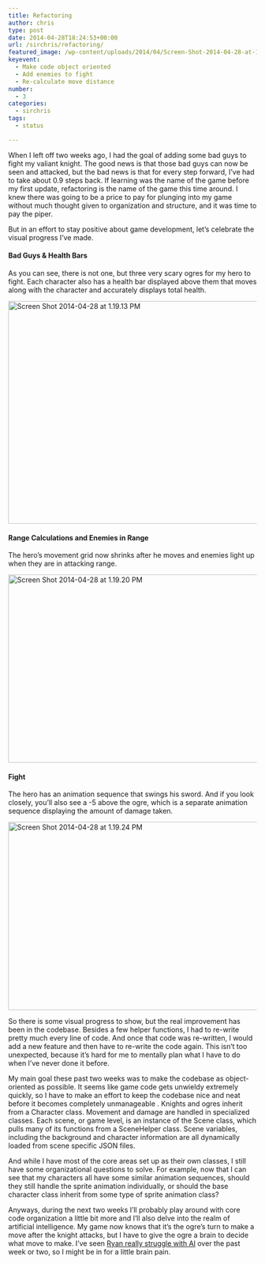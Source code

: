 ```yaml
---
title: Refactoring
author: chris
type: post
date: 2014-04-28T18:24:53+00:00
url: /sirchris/refactoring/
featured_image: /wp-content/uploads/2014/04/Screen-Shot-2014-04-28-at-1.19.20-PM.png
keyevent:
  - Make code object oriented
  - Add enemies to fight
  - Re-calculate move distance
number:
  - 3
categories:
  - sirchris
tags:
  - status

---
```

When I left off two weeks ago, I had the goal of adding some bad guys to fight my valiant knight. The good news is that those bad guys can now be seen and attacked, but the bad news is that for every step forward, I&#8217;ve had to take about 0.9 steps back. If learning was the name of the game before my first update, refactoring is the name of the game this time around. I knew there was going to be a price to pay for plunging into my game without much thought given to organization and structure, and it was time to pay the piper.

But in an effort to stay positive about game development, let&#8217;s celebrate the visual progress I&#8217;ve made.
<!--more-->

#### Bad Guys & Health Bars

As you can see, there is not one, but three very scary ogres for my hero to fight. Each character also has a health bar displayed above them that moves along with the character and accurately displays total health.

<div class="inlineimg">
  <img class="alignnone size-full wp-image-424" src="http://localhost:8888/wp-content/uploads/2014/04/Screen-Shot-2014-04-28-at-1.19.13-PM-1.png" alt="Screen Shot 2014-04-28 at 1.19.13 PM" width="704" height="451" srcset="http://localhost:8888/wp-content/uploads/2014/04/Screen-Shot-2014-04-28-at-1.19.13-PM-1.png 704w, http://localhost:8888/wp-content/uploads/2014/04/Screen-Shot-2014-04-28-at-1.19.13-PM-1-300x192.png 300w" sizes="(max-width: 704px) 100vw, 704px" />
</div>

#### Range Calculations and Enemies in Range

The hero&#8217;s movement grid now shrinks after he moves and enemies light up when they are in attacking range.

<div class="inlineimg">
  <img class="alignnone size-full wp-image-425" src="http://localhost:8888/wp-content/uploads/2014/04/Screen-Shot-2014-04-28-at-1.19.20-PM-1.png" alt="Screen Shot 2014-04-28 at 1.19.20 PM" width="600" height="381" srcset="http://localhost:8888/wp-content/uploads/2014/04/Screen-Shot-2014-04-28-at-1.19.20-PM-1.png 600w, http://localhost:8888/wp-content/uploads/2014/04/Screen-Shot-2014-04-28-at-1.19.20-PM-1-300x191.png 300w" sizes="(max-width: 600px) 100vw, 600px" />
</div>

#### Fight

The hero has an animation sequence that swings his sword. And if you look closely, you&#8217;ll also see a -5 above the ogre, which is a separate animation sequence displaying the amount of damage taken.

<div class="inlineimg">
  <img class="alignnone size-full wp-image-426" src="http://localhost:8888/wp-content/uploads/2014/04/Screen-Shot-2014-04-28-at-1.19.24-PM-1.png" alt="Screen Shot 2014-04-28 at 1.19.24 PM" width="600" height="381" srcset="http://localhost:8888/wp-content/uploads/2014/04/Screen-Shot-2014-04-28-at-1.19.24-PM-1.png 600w, http://localhost:8888/wp-content/uploads/2014/04/Screen-Shot-2014-04-28-at-1.19.24-PM-1-300x191.png 300w" sizes="(max-width: 600px) 100vw, 600px" />
</div>

So there is some visual progress to show, but the real improvement has been in the codebase. Besides a few helper functions, I had to re-write pretty much every line of code. And once that code was re-written, I would add a new feature and then have to re-write the code again. This isn&#8217;t too unexpected, because it&#8217;s hard for me to mentally plan what I have to do when I&#8217;ve never done it before.

My main goal these past two weeks was to make the codebase as object-oriented as possible. It seems like game code gets unwieldy extremely quickly, so I have to make an effort to keep the codebase nice and neat before it becomes completely unmanageable . Knights and ogres inherit from a Character class. Movement and damage are handled in specialized classes. Each scene, or game level, is an instance of the Scene class, which pulls many of its functions from a SceneHelper class. Scene variables, including the background and character information are all dynamically loaded from scene specific JSON files.

And while I have most of the core areas set up as their own classes, I still have some organizational questions to solve. For example, now that I can see that my characters all have some similar animation sequences, should they still handle the sprite animation individually, or should the base character class inherit from some type of sprite animation class?

Anyways, during the next two weeks I&#8217;ll probably play around with core code organization a little bit more and I&#8217;ll also delve into the realm of artificial intelligence. My game now knows that it&#8217;s the ogre&#8217;s turn to make a move after the knight attacks, but I have to give the ogre a brain to decide what move to make. I&#8217;ve seen [Ryan really struggle with AI][1] over the past week or two, so I might be in for a little brain pain.

 [1]: http://battleofbrothers.com/sirryan/its-not-all-sunshine-and-rainbows